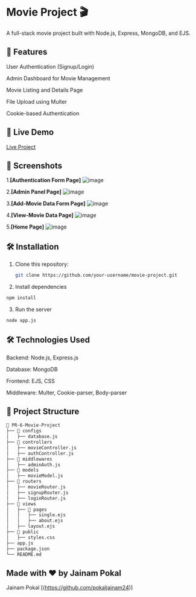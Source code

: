 
# Movie Project 🎬

A full-stack movie project built with Node.js, Express, MongoDB, and EJS.

## 📌 Features

User Authentication (Signup/Login)

Admin Dashboard for Movie Management

Movie Listing and Details Page

File Upload using Multer

Cookie-based Authentication

## 🚀 Live Demo
[Live Project](https://pr-6-movie-project.onrender.com) <!-- Replace with actual hosted link -->

## 📸 Screenshots
1.**[Authentication Form Page]**  ![image](https://github.com/user-attachments/assets/ad8e6ecd-5087-414d-88c2-f63fdef7e4d0) <!-- Add screenshots in a 'screenshots' folder -->

2.**[Admin Panel Page]**  ![image](https://github.com/user-attachments/assets/0fb6d67d-a7ea-4449-8035-46ba243fdc4d) <!-- Add screenshots in a 'screenshots' folder -->

3.**[Add-Movie Data Form Page]**  ![image](https://github.com/user-attachments/assets/22f5b106-bb62-47cf-b131-e18b6a5ef99b) <!-- Add screenshots in a 'screenshots' folder -->

4.**[View-Movie Data Page]**  ![image](https://github.com/user-attachments/assets/e883f859-bec8-46e4-b341-b1ce266ab6cf) <!-- Add screenshots in a 'screenshots' folder -->

5.**[Home Page]**  ![image](https://github.com/user-attachments/assets/c9604804-9918-4cbb-9727-5dc5dec56cef) <!-- Add screenshots in a 'screenshots' folder -->

## 🛠️ Installation
1. Clone this repository:
   ```sh
   git clone https://github.com/your-username/movie-project.git
   ```
2. Install dependencies
  ```sh
  npm install
  ```
3. Run the server
  ```sh
  node app.js
  ```

## 🛠 Technologies Used

Backend: Node.js, Express.js

Database: MongoDB

Frontend: EJS, CSS

Middleware: Multer, Cookie-parser, Body-parser

## 📂 Project Structure

```sh
📁 PR-6-Movie-Project
├── 📂 configs
│   ├── database.js
├── 📂 controllers
│   ├── movieController.js
│   ├── authController.js
├── 📂 middlewares
│   ├── adminAuth.js
├── 📂 models
│   ├── movieModel.js
├── 📂 routers
│   ├── movieRouter.js
│   ├── signupRouter.js
│   ├── loginRouter.js
├── 📂 views
│   ├── 📂 pages
│   │   ├── single.ejs
│   │   ├── about.ejs
│   ├── layout.ejs
├── 📂 public
│   ├── styles.css
├── app.js
├── package.json
└── README.md
```

## Made with ❤️ by Jainam Pokal

Jainam Pokal [(https://github.com/pokaljainam24)]
